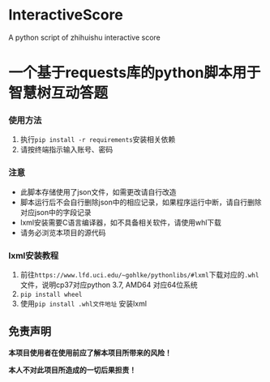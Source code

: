 # InteractiveScore
A python script of zhihuishu interactive score
# 一个基于requests库的python脚本用于智慧树互动答题

### 使用方法
1. 执行`pip install -r requirements`安装相关依赖
2. 请按终端指示输入账号、密码

### 注意
- 此脚本存储使用了json文件，如需更改请自行改造
- 脚本运行后不会自行删除json中的相应记录，如果程序运行中断，请自行删除对应json中的字段记录
- lxml安装需要C语言编译器，如不具备相关软件，请使用whl下载
- 请务必浏览本项目的源代码

### lxml安装教程
1. 前往`https://www.lfd.uci.edu/~gohlke/pythonlibs/#lxml`下载对应的`.whl`文件，说明cp37对应python 3.7, AMD64 对应64位系统
2. `pip install wheel`
3. 使用`pip install .whl文件地址` 安装lxml

## 免责声明

**本项目使用者在使用前应了解本项目所带来的风险！**

**本人不对此项目所造成的一切后果担责！**
